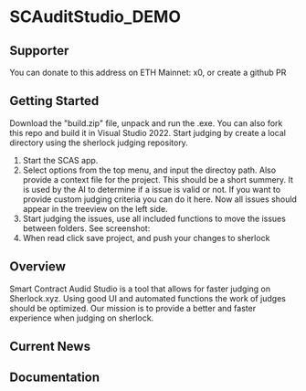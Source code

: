 # SCAuditStudio_DEMO
## Supporter
You can donate to this address on ETH Mainnet: x0, or create a github PR
## Getting Started
Download the "build.zip" file, unpack and run the .exe. You can also fork this repo and build it in Visual Studio 2022.
Start judging by create a local directory using the sherlock judging repository.
1. Start the SCAS app.
2. Select options from the top menu, and input the directoy path. 
Also provide a context file for the project. This should be a short summery. 
It is used by the AI to determine if a issue is valid or not.
If you want to provide custom judging criteria you can do it here.
Now all issues should appear in the treeview on the left side.
3. Start judging the issues, use all included functions to move the issues between folders. See screenshot:
4. When read click save project, and push your changes to sherlock

## Overview
Smart Contract Audid Studio is a tool that allows for faster judging on Sherlock.xyz. Using good UI and automated functions the work of judges should be optimized.
Our mission is to provide a better and faster experience when judging on sherlock.
## Current News

## Documentation
